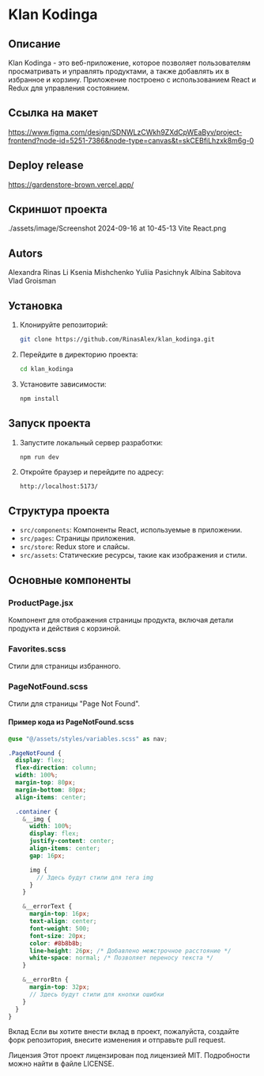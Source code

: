 # Klan Kodinga

## Описание

Klan Kodinga - это веб-приложение, которое позволяет пользователям просматривать и управлять продуктами, а также добавлять их в избранное и корзину. Приложение построено с использованием React и Redux для управления состоянием.

## Ссылка на макет

https://www.figma.com/design/SDNWLzCWkh9ZXdCpWEaByv/project-frontend?node-id=5251-7386&node-type=canvas&t=skCEBfiLhzxk8m6g-0

## Deploy release

https://gardenstore-brown.vercel.app/

## Скриншот проекта

./assets/image/Screenshot 2024-09-16 at 10-45-13 Vite React.png

## Autors

Alexandra Rinas
Li
Ksenia Mishchenko
Yuliia Pasichnyk
Albina Sabitova
Vlad Groisman

## Установка

1. Клонируйте репозиторий:

   ```sh
   git clone https://github.com/RinasAlex/klan_kodinga.git
   ```

2. Перейдите в директорию проекта:

   ```sh
   cd klan_kodinga
   ```

3. Установите зависимости:
   ```sh
   npm install
   ```

## Запуск проекта

1. Запустите локальный сервер разработки:

   ```sh
   npm run dev
   ```

2. Откройте браузер и перейдите по адресу:
   ```
   http://localhost:5173/
   ```

## Структура проекта

- `src/components`: Компоненты React, используемые в приложении.
- `src/pages`: Страницы приложения.
- `src/store`: Redux store и слайсы.
- `src/assets`: Статические ресурсы, такие как изображения и стили.

## Основные компоненты

### ProductPage.jsx

Компонент для отображения страницы продукта, включая детали продукта и действия с корзиной.

### Favorites.scss

Стили для страницы избранного.

### PageNotFound.scss

Стили для страницы "Page Not Found".

#### Пример кода из PageNotFound.scss

```scss
@use "@/assets/styles/variables.scss" as nav;

.PageNotFound {
  display: flex;
  flex-direction: column;
  width: 100%;
  margin-top: 80px;
  margin-bottom: 80px;
  align-items: center;

  .container {
    &__img {
      width: 100%;
      display: flex;
      justify-content: center;
      align-items: center;
      gap: 16px;

      img {
        // Здесь будут стили для тега img
      }
    }

    &__errorText {
      margin-top: 16px;
      text-align: center;
      font-weight: 500;
      font-size: 20px;
      color: #8b8b8b;
      line-height: 26px; /* Добавлено межстрочное расстояние */
      white-space: normal; /* Позволяет переносу текста */
    }

    &__errorBtn {
      margin-top: 32px;
      // Здесь будут стили для кнопки ошибки
    }
  }
}
```

Вклад
Если вы хотите внести вклад в проект, пожалуйста, создайте форк репозитория, внесите изменения и отправьте pull request.

Лицензия
Этот проект лицензирован под лицензией MIT. Подробности можно найти в файле LICENSE.
